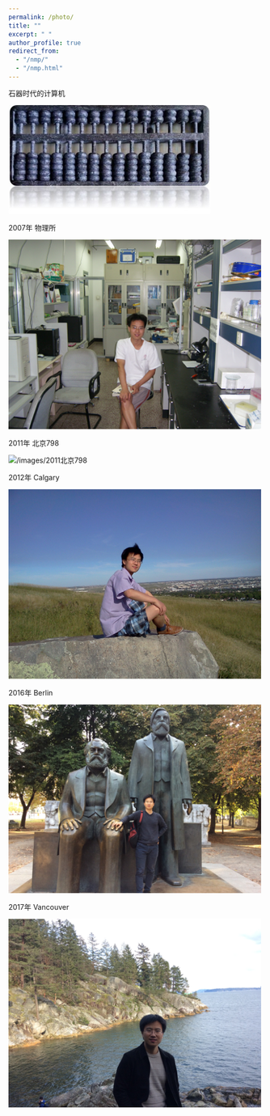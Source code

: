 ```yaml
---
permalink: /photo/
title: ""
excerpt: " "
author_profile: true
redirect_from: 
  - "/nmp/"
  - "/nmp.html"
---
```


石器时代的计算机

<img src="/images/算盘.jpg" alt="/images/算盘" width="400"/>

2007年 物理所

<img src="/images/2007.JPG" alt="/images/2007物理所" width="500"/>

2011年 北京798

<img src="/images/2011北京798.JPG" alt="/images/2011北京798" width="500"/>

2012年 Calgary

<img src="/images/2012.jpg" alt="/images/2012" width="500"/>

2016年 Berlin

<img src="/images/2016.JPG" alt="/images/2016" width="500"/>

2017年 Vancouver

<img src="/images/2017温哥华.JPG" alt="/images/2017温哥华" width="500"/>

